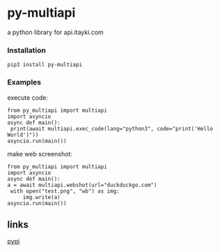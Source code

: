 # py-multiapi

a python library for api.itayki.com


### Installation
 ```pip3 install py-multiapi```

### Examples
execute code:

   ```
from py_multiapi import multiapi
import asyncio
async def main():
    print(await multiapi.exec_code(lang="python3", code="print('Hello World')"))
asyncio.run(main())
```
make web screenshot:

   ```
from py_multiapi import multiapi
import asyncio
async def main():
   a = await multiapi.webshot(url="duckduckgo.com")
    with open("test.png", "wb") as img:
        img.write(a)
asyncio.run(main())
```


## links

[pypi](https://pypi.org/project/py-multiapi)
